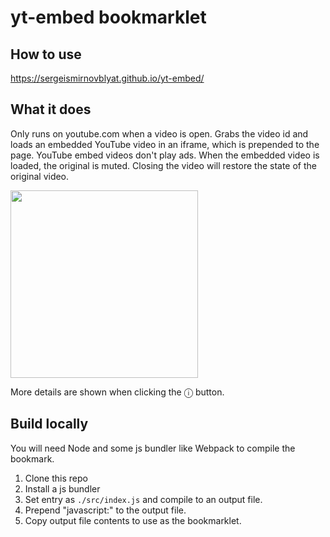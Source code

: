 # yt-embed bookmarklet

## How to use

https://sergeismirnovblyat.github.io/yt-embed/

## What it does
Only runs on youtube.com when a video is open. Grabs the video id and loads an embedded YouTube video in an iframe, which is prepended to the page. YouTube embed videos don't play ads. When the embedded video is loaded, the original is muted. Closing the video will restore the state of the original video.

<img width="300px" src="https://user-images.githubusercontent.com/69124074/89132978-fa8a3580-d4cc-11ea-9161-81149f151b92.png"/>

More details are shown when clicking the ⓘ button.

## Build locally
You will need Node and some js bundler like Webpack to compile the bookmark.
1. Clone this repo
2. Install a js bundler
3. Set entry as `./src/index.js` and compile to an output file.
4. Prepend "javascript:" to the output file.
5. Copy output file contents to use as the bookmarklet.
